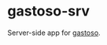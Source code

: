 # gastoso-srv
Server-side app for <a href="http://github.com/brunoabdon/gastoso" title="Gastoso">gastoso</a>.
